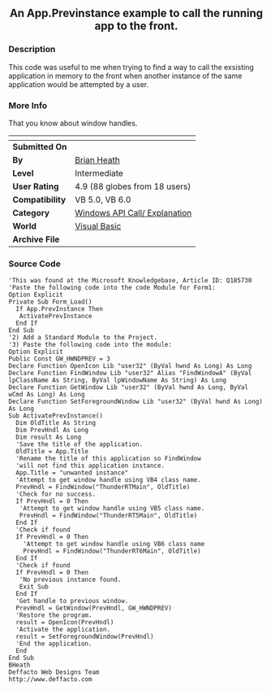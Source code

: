 ﻿<div align="center">

## An App\.Previnstance example to call the running app to the front\.


</div>

### Description

This code was useful to me when trying to find a way to call the exsisting application in memory to the front when another instance of the same application would be attempted by a user.
 
### More Info
 
That you know about window handles.


<span>             |<span>
---                |---
**Submitted On**   |
**By**             |[Brian Heath](https://github.com/Planet-Source-Code/PSCIndex/blob/master/ByAuthor/brian-heath.md)
**Level**          |Intermediate
**User Rating**    |4.9 (88 globes from 18 users)
**Compatibility**  |VB 5\.0, VB 6\.0
**Category**       |[Windows API Call/ Explanation](https://github.com/Planet-Source-Code/PSCIndex/blob/master/ByCategory/windows-api-call-explanation__1-39.md)
**World**          |[Visual Basic](https://github.com/Planet-Source-Code/PSCIndex/blob/master/ByWorld/visual-basic.md)
**Archive File**   |[](https://github.com/Planet-Source-Code/brian-heath-an-app-previnstance-example-to-call-the-running-app-to-the-front__1-21131/archive/master.zip)





### Source Code

```
'This was found at the Microsoft Knowledgebase, Article ID: Q185730
'Paste the following code into the code Module for Form1:
Option Explicit
Private Sub Form_Load()
  If App.PrevInstance Then
   ActivatePrevInstance
  End If
End Sub
'2) Add a Standard Module to the Project.
'3) Paste the following code into the module:
Option Explicit
Public Const GW_HWNDPREV = 3
Declare Function OpenIcon Lib "user32" (ByVal hwnd As Long) As Long
Declare Function FindWindow Lib "user32" Alias "FindWindowA" (ByVal lpClassName As String, ByVal lpWindowName As String) As Long
Declare Function GetWindow Lib "user32" (ByVal hwnd As Long, ByVal wCmd As Long) As Long
Declare Function SetForegroundWindow Lib "user32" (ByVal hwnd As Long) As Long
Sub ActivatePrevInstance()
  Dim OldTitle As String
  Dim PrevHndl As Long
  Dim result As Long
  'Save the title of the application.
  OldTitle = App.Title
  'Rename the title of this application so FindWindow
  'will not find this application instance.
  App.Title = "unwanted instance"
  'Attempt to get window handle using VB4 class name.
  PrevHndl = FindWindow("ThunderRTMain", OldTitle)
  'Check for no success.
  If PrevHndl = 0 Then
   'Attempt to get window handle using VB5 class name.
   PrevHndl = FindWindow("ThunderRT5Main", OldTitle)
  End If
  'Check if found
  If PrevHndl = 0 Then
    'Attempt to get window handle using VB6 class name
    PrevHndl = FindWindow("ThunderRT6Main", OldTitle)
  End If
  'Check if found
  If PrevHndl = 0 Then
   'No previous instance found.
   Exit Sub
  End If
  'Get handle to previous window.
  PrevHndl = GetWindow(PrevHndl, GW_HWNDPREV)
  'Restore the program.
  result = OpenIcon(PrevHndl)
  'Activate the application.
  result = SetForegroundWindow(PrevHndl)
  'End the application.
  End
End Sub
BHeath
Deffacto Web Designs Team
http://www.deffacto.com
```

